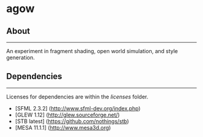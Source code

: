 # agow
## About
--------

An experiment in fragment shading, open world simulation, and style generation.

## Dependencies
---------------
Licenses for dependencies are within the *licenses* folder.

* [SFML 2.3.2] (http://www.sfml-dev.org/index.php)
* [GLEW 1.12] (http://glew.sourceforge.net/)
* [STB latest] (https://github.com/nothings/stb)
* [MESA 11.1.1] (http://www.mesa3d.org)